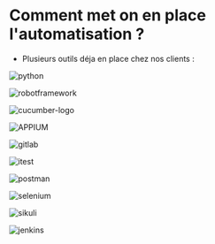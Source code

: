 <!-- .slide: data-state="nologo-slide" style="text-align: center" -->
#  Comment met on en place l'automatisation ?

* Plusieurs outils déja en place chez nos clients :

![python](images/python.png "python") <!-- .element: width="100px" -->

![robotframework](images/Robot-framework-logo.png "robotframework") <!-- .element: width="30px" -->

![cucumber-logo](images/cucumber-logo.png "cucumber-logo") <!-- .element: width="100px" -->

![APPIUM](images/APPIUM.png "APPIUM") <!-- .element: width="100px" -->

![gitlab](images/gitlab.png "gitlab") <!-- .element: width="100px" -->

![itest](images/itest.png "itest") <!-- .element: width="100px" -->

![postman](images/postman.jpg "postman") <!-- .element: width="100px" -->

![selenium](images/selenium.png "gitlab") <!-- .element: width="100px" -->

![sikuli](images/sikuli.png "sikuli") <!-- .element: width="100px" -->

![jenkins](images/jenkins.png "jenkins") <!-- .element: width="100px" -->

